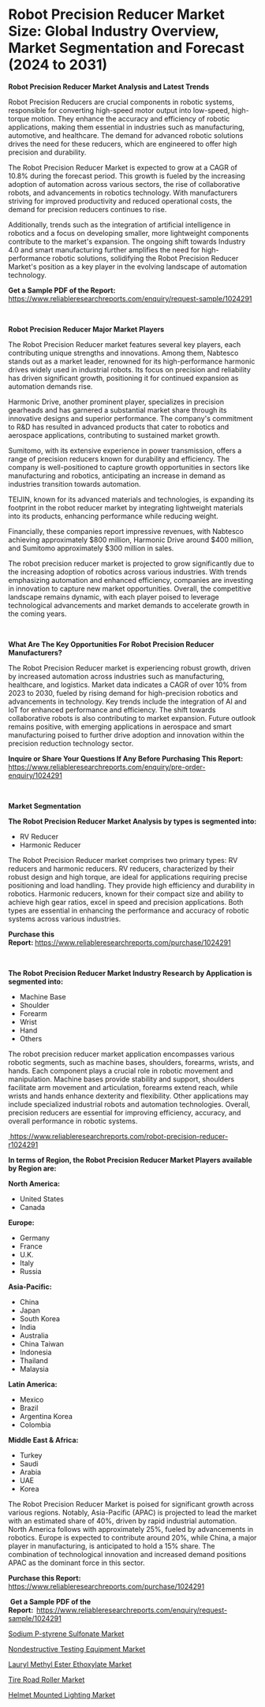 <p><h1>Robot Precision Reducer Market Size: Global Industry Overview, Market Segmentation and Forecast (2024 to 2031)</h1></p><p><strong>Robot Precision Reducer Market Analysis and Latest Trends</strong></p>
<p><p>Robot Precision Reducers are crucial components in robotic systems, responsible for converting high-speed motor output into low-speed, high-torque motion. They enhance the accuracy and efficiency of robotic applications, making them essential in industries such as manufacturing, automotive, and healthcare. The demand for advanced robotic solutions drives the need for these reducers, which are engineered to offer high precision and durability.</p><p>The Robot Precision Reducer Market is expected to grow at a CAGR of 10.8% during the forecast period. This growth is fueled by the increasing adoption of automation across various sectors, the rise of collaborative robots, and advancements in robotics technology. With manufacturers striving for improved productivity and reduced operational costs, the demand for precision reducers continues to rise. </p><p>Additionally, trends such as the integration of artificial intelligence in robotics and a focus on developing smaller, more lightweight components contribute to the market's expansion. The ongoing shift towards Industry 4.0 and smart manufacturing further amplifies the need for high-performance robotic solutions, solidifying the Robot Precision Reducer Market's position as a key player in the evolving landscape of automation technology.</p></p>
<p><strong>Get a Sample PDF of the Report:&nbsp;</strong> <a href="https://www.reliableresearchreports.com/enquiry/request-sample/1024291">https://www.reliableresearchreports.com/enquiry/request-sample/1024291</a></p>
<p>&nbsp;</p>
<p><strong>Robot Precision Reducer Major Market Players</strong></p>
<p><p>The Robot Precision Reducer market features several key players, each contributing unique strengths and innovations. Among them, Nabtesco stands out as a market leader, renowned for its high-performance harmonic drives widely used in industrial robots. Its focus on precision and reliability has driven significant growth, positioning it for continued expansion as automation demands rise.</p><p>Harmonic Drive, another prominent player, specializes in precision gearheads and has garnered a substantial market share through its innovative designs and superior performance. The company's commitment to R&D has resulted in advanced products that cater to robotics and aerospace applications, contributing to sustained market growth.</p><p>Sumitomo, with its extensive experience in power transmission, offers a range of precision reducers known for durability and efficiency. The company is well-positioned to capture growth opportunities in sectors like manufacturing and robotics, anticipating an increase in demand as industries transition towards automation.</p><p>TEIJIN, known for its advanced materials and technologies, is expanding its footprint in the robot reducer market by integrating lightweight materials into its products, enhancing performance while reducing weight.</p><p>Financially, these companies report impressive revenues, with Nabtesco achieving approximately $800 million, Harmonic Drive around $400 million, and Sumitomo approximately $300 million in sales. </p><p>The robot precision reducer market is projected to grow significantly due to the increasing adoption of robotics across various industries. With trends emphasizing automation and enhanced efficiency, companies are investing in innovation to capture new market opportunities. Overall, the competitive landscape remains dynamic, with each player poised to leverage technological advancements and market demands to accelerate growth in the coming years.</p></p>
<p>&nbsp;</p>
<p><strong>What Are The Key Opportunities For Robot Precision Reducer Manufacturers?</strong></p>
<p><p>The Robot Precision Reducer market is experiencing robust growth, driven by increased automation across industries such as manufacturing, healthcare, and logistics. Market data indicates a CAGR of over 10% from 2023 to 2030, fueled by rising demand for high-precision robotics and advancements in technology. Key trends include the integration of AI and IoT for enhanced performance and efficiency. The shift towards collaborative robots is also contributing to market expansion. Future outlook remains positive, with emerging applications in aerospace and smart manufacturing poised to further drive adoption and innovation within the precision reduction technology sector.</p></p>
<p><strong>Inquire or Share Your Questions If Any Before Purchasing This Report:</strong> <a href="https://www.reliableresearchreports.com/enquiry/pre-order-enquiry/1024291">https://www.reliableresearchreports.com/enquiry/pre-order-enquiry/1024291</a></p>
<p>&nbsp;</p>
<p><strong>Market Segmentation</strong></p>
<p><strong>The Robot Precision Reducer Market Analysis by types is segmented into:</strong></p>
<p><ul><li>RV Reducer</li><li>Harmonic Reducer</li></ul></p>
<p><p>The Robot Precision Reducer market comprises two primary types: RV reducers and harmonic reducers. RV reducers, characterized by their robust design and high torque, are ideal for applications requiring precise positioning and load handling. They provide high efficiency and durability in robotics. Harmonic reducers, known for their compact size and ability to achieve high gear ratios, excel in speed and precision applications. Both types are essential in enhancing the performance and accuracy of robotic systems across various industries.</p></p>
<p><strong>Purchase this Report:&nbsp;</strong><a href="https://www.reliableresearchreports.com/purchase/1024291">https://www.reliableresearchreports.com/purchase/1024291</a></p>
<p>&nbsp;</p>
<p><strong>The Robot Precision Reducer Market Industry Research by Application is segmented into:</strong></p>
<p><ul><li>Machine Base</li><li>Shoulder</li><li>Forearm</li><li>Wrist</li><li>Hand</li><li>Others</li></ul></p>
<p><p>The robot precision reducer market application encompasses various robotic segments, such as machine bases, shoulders, forearms, wrists, and hands. Each component plays a crucial role in robotic movement and manipulation. Machine bases provide stability and support, shoulders facilitate arm movement and articulation, forearms extend reach, while wrists and hands enhance dexterity and flexibility. Other applications may include specialized industrial robots and automation technologies. Overall, precision reducers are essential for improving efficiency, accuracy, and overall performance in robotic systems.</p></p>
<p><a href="https://www.reliableresearchreports.com/robot-precision-reducer-r1024291">&nbsp;https://www.reliableresearchreports.com/robot-precision-reducer-r1024291</a></p>
<p><strong>In terms of Region, the Robot Precision Reducer Market Players available by Region are:</strong></p>
<p>
    <p> <strong> North America: </strong>
        <ul>
            <li>United States</li>
            <li>Canada</li>
        </ul>
        </p> 
    <p> <strong> Europe: </strong>
        <ul>
            <li>Germany</li>
            <li>France</li>
            <li>U.K.</li>
            <li>Italy</li>
            <li>Russia</li>
        </ul>
        </p> 
    <p> <strong> Asia-Pacific: </strong>
        <ul>
            <li>China</li>
            <li>Japan</li>
            <li>South Korea</li>
            <li>India</li>
            <li>Australia</li>
            <li>China Taiwan</li>
            <li>Indonesia</li>
            <li>Thailand</li>
            <li>Malaysia</li>
        </ul>
        </p> 
    <p> <strong> Latin America: </strong>
        <ul>
            <li>Mexico</li>
            <li>Brazil</li>
            <li>Argentina Korea</li>
            <li>Colombia</li>
        </ul>
        </p> 
    <p> <strong> Middle East & Africa: </strong>
        <ul>
            <li>Turkey</li>
            <li>Saudi</li>
            <li>Arabia</li>
            <li>UAE</li>
            <li>Korea</li>
        </ul>
    </p>
    </p>
<p><p>The Robot Precision Reducer Market is poised for significant growth across various regions. Notably, Asia-Pacific (APAC) is projected to lead the market with an estimated share of 40%, driven by rapid industrial automation. North America follows with approximately 25%, fueled by advancements in robotics. Europe is expected to contribute around 20%, while China, a major player in manufacturing, is anticipated to hold a 15% share. The combination of technological innovation and increased demand positions APAC as the dominant force in this sector.</p></p>
<p><strong>Purchase this Report: </strong><a href="https://www.reliableresearchreports.com/purchase/1024291">https://www.reliableresearchreports.com/purchase/1024291</a></p>
<p>&nbsp;<strong>Get a Sample PDF of the Report:&nbsp;&nbsp;</strong><a href="https://www.reliableresearchreports.com/enquiry/request-sample/1024291">https://www.reliableresearchreports.com/enquiry/request-sample/1024291</a></p>
<p><strong></strong></p>
<p><p><a href="https://issuu.com/reportprime-2/docs/sodium-p-styrene-sulfonate-market-s_1d73f0e941eb43">Sodium P-styrene Sulfonate Market</a></p><p><a href="https://www.linkedin.com/pulse/navigating-global-nondestructive-testing-equipment-market-landscape-av14f?trackingId=%2FXrNbq%2BTT6aopd00Bu%2FOBA%3D%3D">Nondestructive Testing Equipment Market</a></p><p><a href="https://issuu.com/reportprime-2/docs/lauryl-methyl-ester-ethoxylate-mark_e1e008e13ccd78">Lauryl Methyl Ester Ethoxylate Market</a></p><p><a href="https://www.linkedin.com/pulse/tire-road-roller-industry-insights-report-analyzing-market-4ielf?trackingId=9u%2FAHdsMQ4iqOgmXC1CAzw%3D%3D">Tire Road Roller Market</a></p><p><a href="https://github.com/JakirUddin651/Market-Research-Report-List-1/blob/main/helmet-mounted-lighting-market.md">Helmet Mounted Lighting Market</a></p></p>